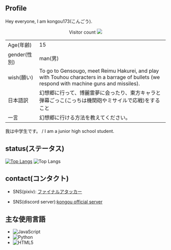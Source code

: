 ## Profile
Hey everyone, I am kongou173(こんごう).

<p align="center"> 
  Visitor count
  
  <img src="https://profile-counter.glitch.me/sizumita/count.svg" />
</p>

|  |  |
| ---- | ---- |
| Age(年齢) | 15 |
| gender(性別) | man(男) |
| wish(願い) | To go to Gensougo, meet Reimu Hakurei, and play with Touhou characters in a barrage of bullets (we respond with machine guns and missiles).  |
| 日本語訳 | 幻想郷に行って、博麗霊夢に会ったり、東方キャラと弾幕ごっこ(こっちは機関砲やミサイルで応戦)をすること　|
| 一言 | 幻想郷に行ける方法を教えてください。 |

我は中学生です。 / I am a junior high school student.  
## status(ステータス)
[![Top Langs](https://github-readme-stats.vercel.app/api/top-langs/?username=kongou173)](https://github.com/anuraghazra/github-readme-stats)
![Top Langs](https://github-readme-stats.vercel.app/api?username=sizumita&show_icons=true&theme=tokyonight)

## contact(コンタクト)
- SNS(pixiv): [ファイナルアタッカー](https://www.pixiv.net/users/99679627)

- SNS(discord server):[kongou official server](https://discord.gg/r594PHeNNp)

## 主な使用言語
  - ![JavaScript](https://img.shields.io/badge/-JavaScript-F7DF1E?style=flat&logo=javascript&logoColor=000)
  - ![Python](https://img.shields.io/badge/-Python-3776AB?style=flat&logo=python&logoColor=white)
  - ![HTML5](https://img.shields.io/badge/-HTML5-E34F26?style=flat&logo=html5&logoColor=white)
